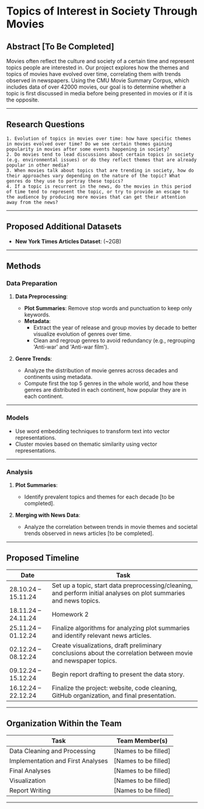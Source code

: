 # Topics of Interest in Society Through Movies

## Abstract [To Be Completed]
Movies often reflect the culture and society of a certain time and represent topics people are interested in. Our project explores how the themes and topics of movies have evolved over time, correlating them with trends observed in newspapers. Using the CMU Movie Summary Corpus, which includes data of over 42000 movies, our goal is to determine whether a topic is first discussed in media before being presented in movies or if it is the opposite.

---

## Research Questions  

    1. Evolution of topics in movies over time: how have specific themes in movies evolved over time? Do we see certain themes gaining popularity in movies after some events happening in society?
    2. Do movies tend to lead discussions about certain topics in society (e.g. environmental issues) or do they reflect themes that are already popular in other media?
    3. When movies talk about topics that are trending in society, how do their approaches vary depending on the nature of the topic? What genres do they use to portray these topics?
    4. If a topic is recurrent in the news, do the movies in this period of time tend to represent the topic, or try to provide an escape to the audience by producing more movies that can get their attention away from the news? 
 

---

## Proposed Additional Datasets  
- **New York Times Articles Dataset**: (~2GB)

---

## Methods  

### Data Preparation  
1. **Data Preprocessing**:  
   - **Plot Summaries**: Remove stop words and punctuation to keep only keywords.  
   - **Metadata**:  
     - Extract the year of release and group movies by decade to better visualize evolution of genres over time.  
     - Clean and regroup genres to avoid redundancy (e.g., regrouping 'Anti-war' and 'Anti-war film').  

2. **Genre Trends**:  
   - Analyze the distribution of movie genres across decades and continents using metadata.
   - Compute first the top 5 genres in the whole world, and how these genres are distributed in each continent, how popular they are in each continent.

---

### Models  
- Use word embedding techniques to transform text into vector representations.  
- Cluster movies based on thematic similarity using vector representations.

---

### Analysis  
1. **Plot Summaries**:  
   - Identify prevalent topics and themes for each decade [to be completed].  

2. **Merging with News Data**:  
   - Analyze the correlation between trends in movie themes and societal trends observed in news articles [to be completed].  

---

## Proposed Timeline  

| **Date**          | **Task**                                                                                     |
|--------------------|---------------------------------------------------------------------------------------------|
| 28.10.24 – 15.11.24 | Set up a topic, start data preprocessing/cleaning, and perform initial analyses on plot summaries and news topics. |
| 18.11.24 – 24.11.24 | Homework 2                                                                                 |
| 25.11.24 – 01.12.24 | Finalize algorithms for analyzing plot summaries and identify relevant news articles.      |
| 02.12.24 – 08.12.24 | Create visualizations, draft preliminary conclusions about the correlation between movie and newspaper topics. |
| 09.12.24 – 15.12.24 | Begin report drafting to present the data story.                                           |
| 16.12.24 – 22.12.24 | Finalize the project: website, code cleaning, GitHub organization, and final presentation.  |

---

## Organization Within the Team  

| **Task**                     | **Team Member(s)**   |
|-------------------------------|----------------------|
| Data Cleaning and Processing  | [Names to be filled] |
| Implementation and First Analyses | [Names to be filled] |
| Final Analyses                | [Names to be filled] |
| Visualization                 | [Names to be filled] |
| Report Writing                | [Names to be filled] |

---

